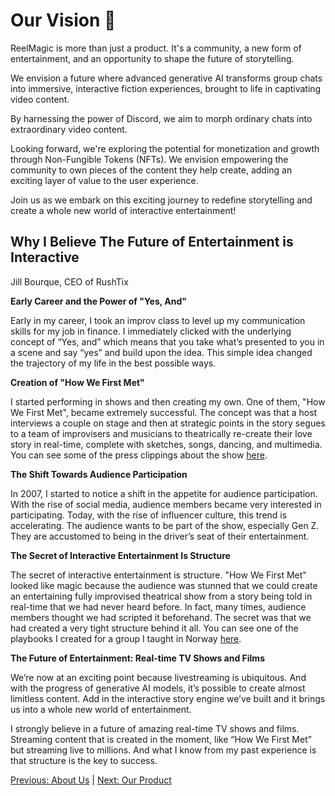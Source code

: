 # Our Vision :crystal_ball:

ReelMagic is more than just a product. It's a community, a new form of entertainment, and an opportunity to shape the future of storytelling. 

We envision a future where advanced generative AI transforms group chats into immersive, interactive fiction experiences, brought to life in captivating video content.

By harnessing the power of Discord, we aim to morph ordinary chats into extraordinary video content. 

Looking forward, we're exploring the potential for monetization and growth through Non-Fungible Tokens (NFTs). We envision empowering the community to own pieces of the content they help create, adding an exciting layer of value to the user experience. 

Join us as we embark on this exciting journey to redefine storytelling and create a whole new world of interactive entertainment! 

## Why I Believe The Future of Entertainment is Interactive ##
Jill Bourque, CEO of RushTix

**Early Career and the Power of "Yes, And"**

Early in my career, I took an improv class to level up my communication skills for my job in finance. I immediately clicked with the underlying concept of “Yes, and” which means that you take what’s presented to you in a scene and say “yes” and build upon the idea. This simple idea changed the trajectory of my life in the best possible ways.

**Creation of "How We First Met"**

I started performing in shows and then creating my own. One of them, "How We First Met", became extremely successful. The concept was that a host interviews a couple on stage and then at strategic points in the story segues to a team of improvisers and musicians to theatrically re-create their love story in real-time, complete with sketches, songs, dancing, and multimedia. You can see some of the press clippings about the show [here](https://www.dropbox.com/s/cgdxqelieymjiss/combinepdf.pdf?dl=0).

**The Shift Towards Audience Participation**

In 2007, I started to notice a shift in the appetite for audience participation. With the rise of social media, audience members became very interested in participating. Today, with the rise of influencer culture, this trend is accelerating. The audience wants to be part of the show, especially Gen Z. They are accustomed to being in the driver’s seat of their entertainment.

**The Secret of Interactive Entertainment Is Structure**

The secret of interactive entertainment is structure. "How We First Met" looked like magic because the audience was stunned that we could create an entertaining fully improvised theatrical show from a story being told in real-time that we had never heard before. In fact, many times, audience members thought we had scripted it beforehand. The secret was that we had created a very tight structure behind it all. You can see one of the playbooks I created for a group I taught in Norway [here](https://www.dropbox.com/s/xca6qjtrl01tw1a/HWFM%20Player%20Handbook%20-%202013%20-%20Norway.pdf?dl=0).

**The Future of Entertainment: Real-time TV Shows and Films**

We’re now at an exciting point because livestreaming is ubiquitous. And with the progress of generative AI models, it’s possible to create almost limitless content. Add in the interactive story engine we’ve built and it brings us into a whole new world of entertainment.

I strongly believe in a future of amazing real-time TV shows and films. Streaming content that is created in the moment, like “How We First Met” but streaming live to millions. And what I know from my past experience is that structure is the key to success.







[Previous: About Us](https://github.com/rushtix/reelmagic/blob/main/docs/about.md) | [Next: Our Product](https://github.com/rushtix/reelmagic/blob/main/docs/product.md)

